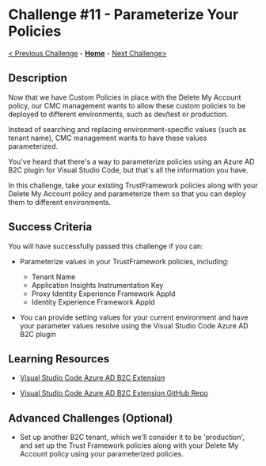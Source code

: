 # Challenge \#11 - Parameterize Your Policies

[< Previous Challenge](./10-appinsights.md) - **[Home](../README.md)** - [Next Challenge>](./12-monitor.md)

## Description

Now that we have Custom Policies in place with the Delete My Account policy, our CMC management wants to allow these custom policies to be deployed to different environments, such as dev/test or production.

Instead of searching and replacing environment-specific values (such as tenant name), CMC management wants to have these values parameterized.

You've heard that there's a way to parameterize policies using an Azure AD B2C plugin for Visual Studio Code, but that's all the information you have.

In this challenge, take your existing TrustFramework policies along with your Delete My Account policy and parameterize them so that you can deploy them to different environments.

## Success Criteria

You will have successfully passed this challenge if you can:

- Parameterize values in your TrustFramework policies, including:

  - Tenant Name
  - Application Insights Instrumentation Key
  - Proxy Identity Experience Framework AppId
  - Identity Experience Framework AppId
- You can provide setting values for your current environment and have your parameter values resolve using the Visual Studio Code Azure AD B2C plugin

## Learning Resources

- [Visual Studio Code Azure AD B2C Extension](https://marketplace.visualstudio.com/items?itemName=AzureADB2CTools.aadb2c)

- [Visual Studio Code Azure AD B2C Extension GitHub Repo](https://github.com/azure-ad-b2c/vscode-extension)


## Advanced Challenges (Optional)

- Set up another B2C tenant, which we'll consider it to be 'production', and set up the Trust Framework policies along with your Delete My Account policy using your parameterized policies.
